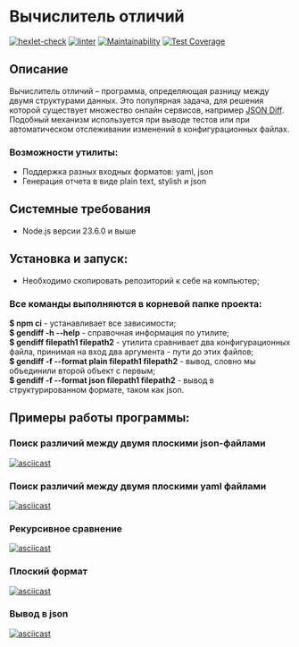 # Вычислитель отличий

[![hexlet-check](https://github.com/Serrgen24/frontend-project-46/actions/workflows/hexlet-check.yml/badge.svg)](https://github.com/Serrgen24/frontend-project-46/actions/workflows/hexlet-check.yml)
[![linter](https://github.com/Serrgen24/frontend-project-46/actions/workflows/linter.yml/badge.svg)](https://github.com/Serrgen24/frontend-project-46/actions/workflows/linter.yml)
[![Maintainability](https://api.codeclimate.com/v1/badges/d0554512ae29ce5c4a34/maintainability)](https://codeclimate.com/github/Serrgen24/frontend-project-46/maintainability)
[![Test Coverage](https://api.codeclimate.com/v1/badges/d0554512ae29ce5c4a34/test_coverage)](https://codeclimate.com/github/Serrgen24/frontend-project-46/test_coverage)


## Описание
Вычислитель отличий – программа, определяющая разницу между двумя структурами данных. Это популярная задача, для решения которой существует множество онлайн сервисов, например [JSON Diff](http://www.jsondiff.com/). Подобный механизм используется при выводе тестов или при автоматическом отслеживании изменений в конфигурационных файлах.


### Возможности утилиты:

- Поддержка разных входных форматов: yaml, json
- Генерация отчета в виде plain text, stylish и json

## Системные требования
- Node.js версии 23.6.0 и выше

## Установка и запуск:
- Необходимо скопировать репозиторий к себе на компьютер;

### Все команды выполняются в корневой папке проекта:

**$ npm ci** - устанавливает все зависимости;\
**$ gendiff -h --help** - справочная информация по утилите;\
**$ gendiff filepath1 filepath2** - утилита сравнивает два конфигурационных файла, принимая на вход два аргумента - пути до этих файлов;\
**$ gendiff -f --format plain filepath1 filepath2** - вывод, словно мы объединили второй объект с первым;\
**$ gendiff -f --format json filepath1 filepath2** - вывод в структурированном формате, таком как json.

## Примеры работы программы:

### Поиск различий между двумя плоскими json-файлами
[![asciicast](https://asciinema.org/a/TQWIBMnvOKVPRjDybaNvCNUmG.svg)](https://asciinema.org/a/TQWIBMnvOKVPRjDybaNvCNUmG)

### Поиск различий между двумя плоскими yaml файлами
[![asciicast](https://asciinema.org/a/dBvqnshzjHbldemoiTDTpTuRs.svg)](https://asciinema.org/a/dBvqnshzjHbldemoiTDTpTuRs)

### Рекурсивное сравнение
[![asciicast](https://asciinema.org/a/704382.svg)](https://asciinema.org/a/704382)

### Плоский формат
[![asciicast](https://asciinema.org/a/49gwUOU7z3P4lLwz7tclzwKlg.svg)](https://asciinema.org/a/49gwUOU7z3P4lLwz7tclzwKlg)

### Вывод в json
[![asciicast](https://asciinema.org/a/HMGiMcXBWVXMK4BfNw3531JRb.svg)](https://asciinema.org/a/HMGiMcXBWVXMK4BfNw3531JRb)
